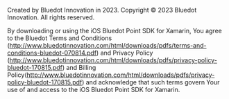 Created by Bluedot Innovation in 2023.
Copyright © 2023 Bluedot Innovation. All rights reserved.

By downloading or using the iOS Bluedot Point SDK for Xamarin, You agree to the Bluedot Terms and Conditions (http://www.bluedotinnovation.com/html/downloads/pdfs/terms-and-conditions-bluedot-070814.pdf)
and Privacy Policy (http://www.bluedotinnovation.com/html/downloads/pdfs/privacy-policy-bluedot-170815.pdf)
and Billing Policy(http://www.bluedotinnovation.com/html/downloads/pdfs/privacy-policy-bluedot-170815.pdf)
and acknowledge that such terms govern Your use of and access to the iOS Bluedot Point SDK for Xamarin.